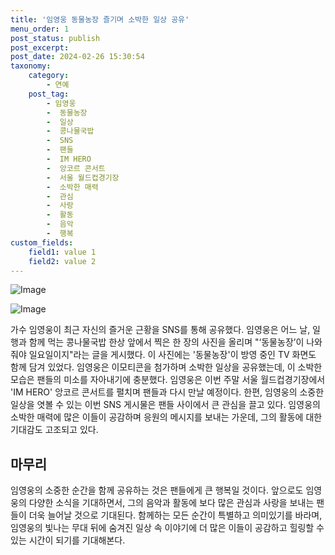 ```yaml
---
title: '임영웅 동물농장 즐기며 소박한 일상 공유'
menu_order: 1
post_status: publish
post_excerpt: 
post_date: 2024-02-26 15:30:54
taxonomy:
    category:
        - 연예
    post_tag:
        - 임영웅
        -  동물농장
        -  일상
        -  콩나물국밥
        -  SNS
        -  팬들
        -  IM HERO
        -  앙코르 콘서트
        -  서울 월드컵경기장
        -  소박한 매력
        -  관심
        -  사랑
        -  활동
        -  음악
        -  행복
custom_fields:
    field1: value 1
    field2: value 2
---
```


![Image](https://ssl.pstatic.net/mimgnews/image/396/2024/02/25/0000668458_001_20240225212201591.jpg?type=w540)

![Image](https://mimgnews.pstatic.net/image/396/2024/02/25/0000668458_002_20240225212201618.jpg?type=w540)

가수 임영웅이 최근 자신의 즐거운 근황을 SNS를 통해 공유했다. 임영웅은 어느 날, 일행과 함께 먹는 콩나물국밥 한상 앞에서 찍은 한 장의 사진을 올리며 "‘동물농장’이 나와줘야 일요일이지"라는 글을 게시했다. 이 사진에는 '동물농장'이 방영 중인 TV 화면도 함께 담겨 있었다.
임영웅은 이모티콘을 첨가하며 소박한 일상을 공유했는데, 이 소박한 모습은 팬들의 미소를 자아내기에 충분했다. 임영웅은 이번 주말 서울 월드컵경기장에서 'IM HERO' 앙코르 콘서트를 펼치며 팬들과 다시 만날 예정이다.
한편, 임영웅의 소중한 일상을 엿볼 수 있는 이번 SNS 게시물은 팬들 사이에서 큰 관심을 끌고 있다. 임영웅의 소박한 매력에 많은 이들이 공감하며 응원의 메시지를 보내는 가운데, 그의 활동에 대한 기대감도 고조되고 있다.
## 마무리
임영웅의 소중한 순간을 함께 공유하는 것은 팬들에게 큰 행복일 것이다. 앞으로도 임영웅의 다양한 소식을 기대하면서, 그의 음악과 활동에 보다 많은 관심과 사랑을 보내는 팬들이 더욱 늘어날 것으로 기대된다. 함께하는 모든 순간이 특별하고 의미있기를 바라며, 임영웅의 빛나는 무대 뒤에 숨겨진 일상 속 이야기에 더 많은 이들이 공감하고 힐링할 수 있는 시간이 되기를 기대해본다.
